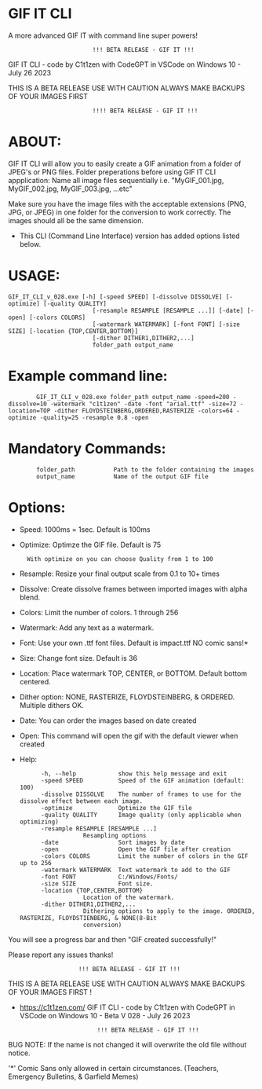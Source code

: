 
# GIF IT CLI
 A more advanced GIF IT with command line super powers!

                            !!! BETA RELEASE - GIF IT !!!

GIF IT CLI - code by C1t1zen with CodeGPT in VSCode on Windows 10 - July 26 2023

THIS IS A BETA RELEASE USE WITH CAUTION ALWAYS MAKE BACKUPS OF YOUR IMAGES FIRST 

                            !!!! BETA RELEASE - GIF IT !!!	

# ABOUT: 

GIF IT CLI will allow you to easily create a GIF animation from a folder of JPEG's or PNG files.
Folder preperations before using GIF IT CLI appplication:
Name all image files sequentially i.e. "MyGIF_001.jpg, MyGIF_002.jpg, MyGIF_003.jpg, ...etc" 

Make sure you have the image files with the acceptable extensions (PNG, JPG, or JPEG) in one folder for the conversion to work correctly. 
The images should all be the same dimension.

- This CLI (Command Line Interface) version has added options listed below.

                                              
# USAGE:

    GIF_IT_CLI_v_028.exe [-h] [-speed SPEED] [-dissolve DISSOLVE] [-optimize] [-quality QUALITY]
                            [-resample RESAMPLE [RESAMPLE ...]] [-date] [-open] [-colors COLORS]
                            [-watermark WATERMARK] [-font FONT] [-size SIZE] [-location {TOP,CENTER,BOTTOM}]
                            [-dither DITHER1,DITHER2,...]
                            folder_path output_name
                      

# Example command line:

            GIF_IT_CLI_v_028.exe folder_path output_name -speed=200 -dissolve=10 -watermark "c1t1zen" -date -font "arial.ttf" -size=72 -location=TOP -dither FLOYDSTEINBERG,ORDERED,RASTERIZE -colors=64 -optimize -quality=25 -resample 0.8 -open

# Mandatory Commands:

            folder_path           Path to the folder containing the images
            output_name           Name of the output GIF file

# Options:

- Speed: 1000ms = 1sec. Default is 100ms
- Optimize: Optimze the GIF file.  Default is 75

        With optimize on you can choose Quality from 1 to 100

- Resample: Resize your final output scale from 0.1 to 10+ times
- Dissolve: Create dissolve frames between imported images with alpha blend.
- Colors: Limit the number of colors. 1 through 256
- Watermark: Add any text as a watermark. 
- Font: Use your own .ttf font files. Default is impact.ttf NO comic sans!*
- Size: Change font size. Default is 36
- Location: Place watermark TOP, CENTER, or BOTTOM. Default bottom centered.
- Dither option: NONE, RASTERIZE, FLOYDSTEINBERG, & ORDERED. Multiple dithers OK.
- Date: You can order the images based on date created 
- Open: This command will open the gif with the default viewer when created
- Help: 

            -h, --help            show this help message and exit
			-speed SPEED          Speed of the GIF animation (default: 100)		
			-dissolve DISSOLVE    The number of frames to use for the dissolve effect between each image.
			-optimize             Optimize the GIF file
			-quality QUALITY      Image quality (only applicable when optimizing)
			-resample RESAMPLE [RESAMPLE ...]
                        Resampling options
			-date                 Sort images by date
			-open                 Open the GIF file after creation
			-colors COLORS        Limit the number of colors in the GIF up to 256
			-watermark WATERMARK  Text watermark to add to the GIF
			-font FONT            C:/Windows/Fonts/
			-size SIZE            Font size.
			-location {TOP,CENTER,BOTTOM}
                        Location of the watermark.
            -dither DITHER1,DITHER2,...
                        Dithering options to apply to the image. ORDERED, RASTERIZE, FLOYDSTIENBERG, & NONE(8-Bit
                        conversion)

You will see a progress bar and then "GIF created successfully!"

Please report any issues thanks!

                        !!! BETA RELEASE - GIF IT !!!

THIS IS A BETA RELEASE USE WITH CAUTION ALWAYS MAKE BACKUPS OF YOUR IMAGES FIRST !
- https://c1t1zen.com/
GIF IT CLI - code by C1t1zen with CodeGPT in VSCode on Windows 10 - Beta V 028 - July 26 2023

                            !!! BETA RELEASE - GIF IT !!!

BUG NOTE: If the name is not changed it will overwrite the old file without notice.

'*' Comic Sans only allowed in certain circumstances. (Teachers, Emergency Bulletins, & Garfield Memes)


